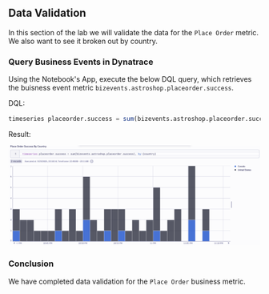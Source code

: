 ## Data Validation

In this section of the lab we will validate the data for the `Place Order` metric.   We also want to see it broken out by country.

### Query Business Events in Dynatrace

Using the Notebook's App, execute the below DQL query, which retrieves the buisness event metric `bizevents.astroshop.placeorder.success`.  

DQL:
```sql
timeseries placeorder.success = sum(bizevents.astroshop.placeorder.success), by:{country}
```
Result:

![DQL Query](../../../assets/images/05_bizevents_metric_place_order_data_validation.png)

### Conclusion

We have completed data validation for the `Place Order` business metric.